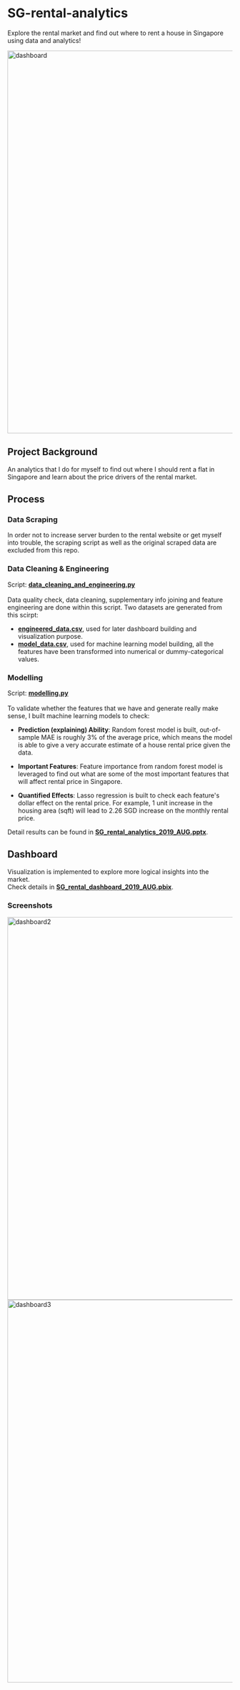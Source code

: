 # SG-rental-analytics
Explore the rental market and find out where to rent a house in Singapore using data and analytics!

<img width="857" alt="dashboard" src="https://user-images.githubusercontent.com/30411828/65695980-105bec80-e0ab-11e9-9873-4cf94a914472.png">

## Project Background
An analytics that I do for myself to find out where I should rent a flat in Singapore and learn about the price drivers of the rental market.

## Process
### Data Scraping
In order not to increase server burden to the rental website or get myself into trouble, the scraping script as well as the original scraped data are excluded from this repo.
### Data Cleaning & Engineering
Script: [**data_cleaning_and_engineering.py**](https://github.com/hzjken/SG-rental-analytics/blob/master/code_and_data/data_cleaning_and_engineering.py)<br><br>
Data quality check, data cleaning, supplementary info joining and feature engineering are done within this script. Two datasets are generated from this scirpt: <br>
* [**engineered_data.csv**](https://github.com/hzjken/SG-rental-analytics/blob/master/code_and_data/engineered_data.csv), used for later dashboard building and visualization purpose.<br>
* [**model_data.csv**](https://github.com/hzjken/SG-rental-analytics/blob/master/code_and_data/model_data.csv), used for machine learning model building, all the features have been transformed into numerical or dummy-categorical values.
### Modelling
Script: [**modelling.py**](https://github.com/hzjken/SG-rental-analytics/blob/master/code_and_data/modelling.py)<br><br>
To validate whether the features that we have and generate really make sense, I built machine learning models to check:
* <b>Prediction (explaining) Ability</b>: Random forest model is built, out-of-sample MAE is roughly 3% of the average price, which means the model is able to give a very accurate estimate of a house rental price given the data.
* <b>Important Features</b>: Feature importance from random forest model is leveraged to find out what are some of the most important features that will affect rental price in Singapore. 

* <b>Quantified Effects</b>: Lasso regression is built to check each feature's dollar effect on the rental price. For example, 1 unit increase in the housing area (sqft) will lead to 2.26 SGD increase on the monthly rental price.

Detail results can be found in [**SG_rental_analytics_2019_AUG.pptx**](https://github.com/hzjken/SG-rental-analytics/blob/master/slides_dashboard/SG_rental_analytics_2019_AUG.pptx).

## Dashboard
Visualization is implemented to explore more logical insights into the market.<br>
Check details in [**SG_rental_dashboard_2019_AUG.pbix**](https://github.com/hzjken/SG-rental-analytics/blob/master/slides_dashboard/SG_rental_dashboard_2019_AUG.pbix).
### Screenshots

<img width="857" alt="dashboard2" src="https://user-images.githubusercontent.com/30411828/65696252-7b0d2800-e0ab-11e9-9d62-ea32b0cae539.png">

<br>

<img width="857" alt="dashboard3" src="https://user-images.githubusercontent.com/30411828/65813249-54630480-e205-11e9-906b-ce5f8ad3fce6.png">
